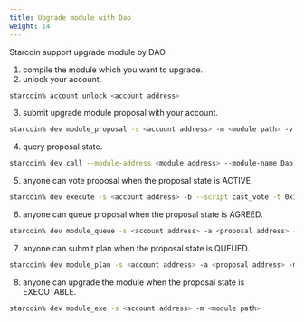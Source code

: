 ```yaml
---
title: Upgrade module with Dao
weight: 14
---
```


Starcoin support upgrade module by DAO.

<!--more-->

1. compile the module which you want to upgrade.
2. unlock your account.

```bash
starcoin% account unlock <account address>
```

3. submit upgrade module proposal with your account.

```bash
starcoin% dev module_proposal -s <account address> -m <module path> -v <version>
```

4. query proposal state.

```bash
starcoin% dev call --module-address <module address> --module-name Dao --func-name proposal_state -t 0x1::STC::STC -t 0x1::UpgradeModuleDaoProposal::UpgradeModule --arg <proposal address> --arg <proposal number>
```

5. anyone can vote proposal when the proposal state is ACTIVE.
```bash
starcoin% dev execute -s <account address> -b --script cast_vote -t 0x1::STC::STC -t 0x1::UpgradeModuleDaoProposal::UpgradeModule --arg <proposal address> --arg <proposal number> --arg <agree> --arg <votes>u128
```

6. anyone can queue proposal when the proposal state is AGREED.
```bash
starcoin% dev module_queue -s <account address> -a <proposal address> -m <proposal number>
```

7. anyone can submit plan when the proposal state is QUEUED.
```bash
starcoin% dev module_plan -s <account address> -a <proposal address> -m <proposal number>
```

8. anyone can upgrade the module when the proposal state is EXECUTABLE.
```bash
starcoin% dev module_exe -s <account address> -m <module path>
```